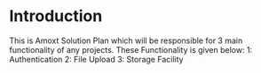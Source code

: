 # Introduction

This is Amoxt Solution Plan which will be responsible for 3 main functionality of any projects. These Functionality is given below:
1: Authentication
2: File Upload
3: Storage Facility
